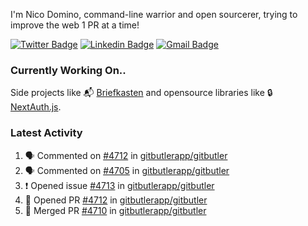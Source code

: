 
I'm Nico Domino, command-line warrior and open sourcerer, trying to improve the web 1 PR at a time!

[![Twitter Badge](https://img.shields.io/badge/-@ndom91-1ca0f1?style=flat-square&labelColor=1ca0f1&logo=twitter&logoColor=white&link=https://twitter.com/ndom91)](https://twitter.com/ndom91) [![Linkedin Badge](https://img.shields.io/badge/-ndom91-blue?style=flat-square&logo=Linkedin&logoColor=white&link=https://www.linkedin.com/in/ndom91/)](https://www.linkedin.com/in/ndom91/) [![Gmail Badge](https://img.shields.io/badge/-yo@ndo.dev-c14438?style=flat-square&logo=mail.ru&logoColor=white&link=mailto:yo@ndo.dev)](mailto:yo@ndo.dev)

### Currently Working On..

Side projects like 📬 [Briefkasten](https://briefkastenhq.com) and opensource libraries like 🔒 [NextAuth.js](https://github.com/nextauthjs/next-auth).

<!--START_SECTION_PROFILE_VIEWS:readme-info-->
<!--END_SECTION_PROFILE_VIEWS:readme-info-->

<!--START_SECTION_DAILY_COMMIT:readme-info-->
<!--END_SECTION_DAILY_COMMIT:readme-info-->

<!--START_SECTION_WEEKLY_COMMIT:readme-info-->
<!--END_SECTION_WEEKLY_COMMIT:readme-info-->

### Latest Activity

<!--START_SECTION:activity-->
1. 🗣 Commented on [#4712](https://github.com/gitbutlerapp/gitbutler/pull/4712#issuecomment-2294934461) in [gitbutlerapp/gitbutler](https://github.com/gitbutlerapp/gitbutler)
2. 🗣 Commented on [#4705](https://github.com/gitbutlerapp/gitbutler/pull/4705#issuecomment-2293826670) in [gitbutlerapp/gitbutler](https://github.com/gitbutlerapp/gitbutler)
3. ❗ Opened issue [#4713](https://github.com/gitbutlerapp/gitbutler/issues/4713) in [gitbutlerapp/gitbutler](https://github.com/gitbutlerapp/gitbutler)
4. 💪 Opened PR [#4712](https://github.com/gitbutlerapp/gitbutler/pull/4712) in [gitbutlerapp/gitbutler](https://github.com/gitbutlerapp/gitbutler)
5. 🎉 Merged PR [#4710](https://github.com/gitbutlerapp/gitbutler/pull/4710) in [gitbutlerapp/gitbutler](https://github.com/gitbutlerapp/gitbutler)
<!--END_SECTION:activity-->
